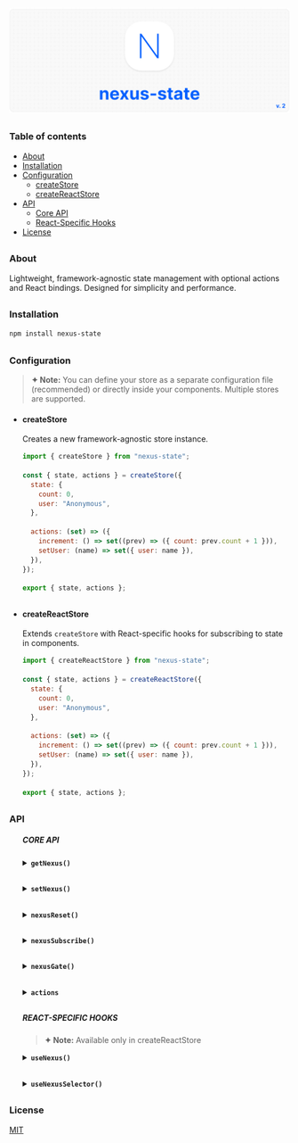 ![logo](https://github.com/voodoofugu/nexus-state/blob/main/src/assets/01-banner-logo.jpg?raw=true)

<h2></h2>

### Table of contents

- [About](#about)
- [Installation](#installation)
- [Configuration](#configuration)
  - [createStore](#createstore)
  - [createReactStore](#createreactstore)
- [API](#api)
  - [Core API](#core-api)
  - [React-Specific Hooks](#react-specific-hooks)
- [License](#license)

<h2></h2>

### About

Lightweight, framework-agnostic state management with optional actions and React bindings.
Designed for simplicity and performance.

<h2></h2>

### Installation

```bash
npm install nexus-state
```

<h2></h2>

### Configuration

> **✦ Note:**
> You can define your store as a separate configuration file (recommended) or directly inside your components.
> Multiple stores are supported.

- #### createStore

<ul>

Creates a new framework-agnostic store instance.

```js
import { createStore } from "nexus-state";

const { state, actions } = createStore({
  state: {
    count: 0,
    user: "Anonymous",
  },

  actions: (set) => ({
    increment: () => set((prev) => ({ count: prev.count + 1 })),
    setUser: (name) => set({ user: name }),
  }),
});

export { state, actions };
```

  <h2></h2>

  </ul>

- #### createReactStore

<ul>

Extends `createStore` with React-specific hooks for subscribing to state in components.

```js
import { createReactStore } from "nexus-state";

const { state, actions } = createReactStore({
  state: {
    count: 0,
    user: "Anonymous",
  },

  actions: (set) => ({
    increment: () => set((prev) => ({ count: prev.count + 1 })),
    setUser: (name) => set({ user: name }),
  }),
});

export { state, actions };
```

</ul>

<h2></h2>

### API

<ul>

##### CORE API

  <details>
    <summary><b><code>getNexus()</code></b></summary><br />
    <ul>
      <b>Description:</b> <em><br />
      This method returns the current state object.<br />
      </em><br />
      <b>Example:</b>

```tsx
const currentState = state.getNexus();
console.log(currentState);
```

  </ul></details>

  <h2></h2>

  <details>
    <summary><b><code>setNexus()</code></b></summary><br />
    <ul>
      <b>Description:</b> <em><br />
      This method updates the state object. You can pass a partial object or a function with access to the previous state.<br />
      </em><br />
      <b>Example:</b>

```tsx
// Direct update:
state.setNexus({ count: 5 });

// Functional update:
state.setNexus((prev) => ({
  count: prev.count + 1,
}));
```

  </ul></details>

  <h2></h2>

  <details>
    <summary><b><code>nexusReset()</code></b></summary><br />
    <ul>
      <b>Description:</b> <em><br />
      This method resets the state back to its initial values.<br />
      </em><br />
      <b>Example:</b>

```tsx
state.nexusReset();
```

  </ul></details>

  <h2></h2>

  <details>
    <summary><b><code>nexusSubscribe()</code></b></summary><br />
    <ul>
      <b>Description:</b> <em><br />
      This method subscribes to changes of specific keys or the entire state.<br />
      </em><br />
      <b>Example:</b>

```tsx
sconst unsubscribe = state.nexusSubscribe(["count"], () => {
  console.log("count changed:", state.getNexus().count);
});

// Later:
unsubscribe();
```

  </ul></details>

  <h2></h2>

  <details>
    <summary><b><code>nexusGate()</code></b></summary><br />
    <ul>
      <b>Description:</b> <em><br />
      Registers middleware to intercept state updates. You can modify or cancel the update.<br />
      </em><br />
      <b>Example:</b>

```tsx
state.nexusGate((prev, next) => {
  console.log("State changing from", prev, "to", next);

  // Optionally, return a modified next state:
  // return { ...next, forced: true };
});
```

  </ul></details>

  <h2></h2>

  <details>
    <summary><b><code>actions</code></b></summary><br />
    <ul>
      <b>Description:</b> <em><br />
      Optional actions object defined during store creation, simplifying state updates.<br />
      </em><br />
      <b>Example:</b>

```tsx
actions.increment();
actions.setUser("Admin");
```

  </ul></details>

  <h2></h2>

##### REACT-SPECIFIC HOOKS

> **✦ Note:**
> Available only in createReactStore

  <details>
    <summary><b><code>useNexus()</code></b></summary><br />
    <ul>
      <b>Description:</b> <em><br />
      A React hook for subscribing to the store. Automatically triggers re-renders when subscribed state changes.<br />
      <br />
      <ul>
        <li><b>Without arguments:</b> returns the entire state object.</li>
        <li><b>With key argument:</b> subscribes to a specific key.</li>
      </ul>
      </em><br />
      <b>Example:</b>

```tsx
const fullState = state.useNexus();
const count = state.useNexus("count");
```

  </ul></details>

  <h2></h2>

  <details>
    <summary><b><code>useNexusSelector()</code></b></summary><br />
    <ul>
      <b>Description:</b> <em><br />
      A React hook for creating derived values from the state.<br />
      <br />
      <ul>
        <li><code>selector</code>: function that returns any derived value from the state.</li>
        <li><code>dependencies</code>: array of state keys to watch for changes.</li>
      </ul>
      <br />
      Efficient: updates only when dependencies change.<br />
      </em><br />
      <b>Example:</b>

```tsx
const total = state.useNexusSelector(
  (s) => s.count + s.user.length,
  ["count", "user"]
);
```

  </ul></details>

  </ul>

<h2></h2>

### License

[MIT](./publish/LICENSE)
